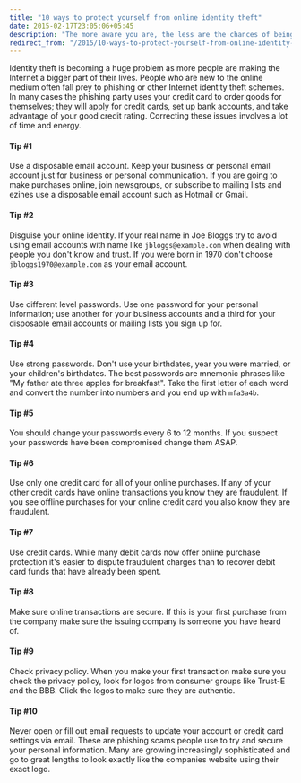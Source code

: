 ```yaml
---
title: "10 ways to protect yourself from online identity theft"
date: 2015-02-17T23:05:06+05:45
description: "The more aware you are, the less are the chances of being victim of identity theft."
redirect_from: "/2015/10-ways-to-protect-yourself-from-online-identity-theft/"
---
```


Identity theft is becoming a huge problem as more people are making the Internet a bigger part of their lives. People who are new to the online medium often fall prey to phishing or other Internet identity theft schemes. In many cases the phishing party uses your credit card to order goods for themselves; they will apply for credit cards, set up bank accounts, and take advantage of your good credit rating. Correcting these issues involves a lot of time and energy.

#### Tip #1

Use a disposable email account. Keep your business or personal email account just for business or personal communication. If you are going to make purchases online, join newsgroups, or subscribe to mailing lists and ezines use a disposable email account such as Hotmail or Gmail.

#### Tip #2

Disguise your online identity. If your real name in Joe Bloggs try to avoid using email accounts with name like `jbloggs@example.com` when dealing with people you don't know and trust. If you were born in 1970 don't choose `jbloggs1970@example.com` as your email account.

#### Tip #3

Use different level passwords. Use one password for your personal information; use another for your business accounts and a third for your disposable email accounts or mailing lists you sign up for.

#### Tip #4

Use strong passwords. Don't use your birthdates, year you were married, or your children's birthdates. The best passwords are mnemonic phrases like "My father ate three apples for breakfast". Take the first letter of each word and convert the number into numbers and you end up with `mfa3a4b`.

#### Tip #5

You should change your passwords every 6 to 12 months. If you suspect your passwords have been compromised change them ASAP.

#### Tip #6

Use only one credit card for all of your online purchases. If any of your other credit cards have online transactions you know they are fraudulent. If you see offline purchases for your online credit card you also know they are fraudulent.

#### Tip #7

Use credit cards. While many debit cards now offer online purchase protection it's easier to dispute fraudulent charges than to recover debit card funds that have already been spent.

#### Tip #8

Make sure online transactions are secure. If this is your first purchase from the company make sure the issuing company is someone you have heard of.

#### Tip #9

Check privacy policy. When you make your first transaction make sure you check the privacy policy, look for logos from consumer groups like Trust-E and the BBB. Click the logos to make sure they are authentic.

#### Tip #10

Never open or fill out email requests to update your account or credit card settings via email. These are phishing scams people use to try and secure your personal information. Many are growing increasingly sophisticated and go to great lengths to look exactly like the companies website using their exact logo.
